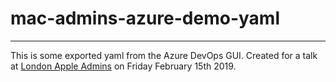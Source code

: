 # mac-admins-azure-demo-yaml
---

This is some exported yaml from the Azure DevOps GUI. Created for a talk at [London Apple Admins](http://www.londonappleadmins.org.uk/) on Friday February 15th 2019.
